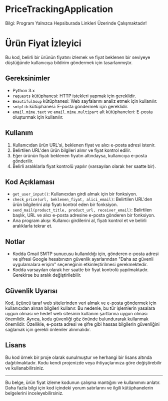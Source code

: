 # PriceTrackingApplication

Bilgi: Program Yalnızca Hepsiburada Linkleri Üzerinde Çalışmaktadır!

# Ürün Fiyat İzleyici

Bu kod, belirli bir ürünün fiyatını izlemek ve fiyat beklenen bir seviyeye düştüğünde kullanıcıya bildirim göndermek için tasarlanmıştır.

## Gereksinimler

- Python 3.x 
- `requests` kütüphanesi: HTTP istekleri yapmak için gereklidir.
- `BeautifulSoup` kütüphanesi: Web sayfalarını analiz etmek için kullanılır.
- `smtplib` kütüphanesi: E-posta göndermek için gereklidir.
- `email.mime.text` ve `email.mime.multipart` alt kütüphaneleri: E-posta oluşturmak için kullanılır.

## Kullanım

1. Kullanıcıdan ürün URL'si, beklenen fiyat ve alıcı e-posta adresi istenir.
2. Belirtilen URL'den ürün bilgileri alınır ve fiyat kontrol edilir.
3. Eğer ürünün fiyatı beklenen fiyatın altındaysa, kullanıcıya e-posta gönderilir.
4. Belirli aralıklarla fiyat kontrolü yapılır (varsayılan olarak her saatte bir).

## Kod Açıklaması

- `get_user_input()`: Kullanıcıdan girdi almak için bir fonksiyon.
- `check_price(url, beklenen_fiyat, alici_email)`: Belirtilen URL'den ürün bilgilerini alıp fiyatı kontrol eden bir fonksiyon.
- `send_mail(product_title, product_url, receiver_email)`: Belirtilen başlık, URL ve alıcı e-posta adresine e-posta gönderen bir fonksiyon.
- Ana program akışı: Kullanıcı girdilerini al, fiyatı kontrol et ve belirli aralıklarla tekrar et.


## Notlar

- Kodda Gmail SMTP sunucusu kullanıldığı için, gönderen e-posta adresi ve şifresi Google hesabınızın güvenlik ayarlarından "Daha az güvenli uygulamalara erişim" seçeneğinin etkinleştirilmesi gerekmektedir.
- Kodda varsayılan olarak her saatte bir fiyat kontrolü yapılmaktadır. Gerekirse bu aralık değiştirilebilir.

## Güvenlik Uyarısı

Kod, üçüncü taraf web sitelerinden veri almak ve e-posta göndermek için kullanıcıdan alınan bilgileri kullanır. Bu nedenle, bu tür işlemlerin yasalara uygun olması ve hedef web sitesinin kullanım şartlarına uygun olması önemlidir. Ayrıca, kodu güvenliği göz önünde bulundurarak kullanmak önemlidir. Özellikle, e-posta adresi ve şifre gibi hassas bilgilerin güvenliğini sağlamak için gerekli önlemler alınmalıdır.

## Lisans

Bu kod örnek bir proje olarak sunulmuştur ve herhangi bir lisans altında dağıtılmaktadır. Kodu kendi projenizde veya ihtiyaçlarınıza göre değiştirebilir ve kullanabilirsiniz.

---

Bu belge, ürün fiyat izleme kodunun çalışma mantığını ve kullanımını anlatır. Daha fazla bilgi için kod içindeki yorum satırlarını ve ilgili kütüphanelerin belgelerini inceleyebilirsiniz.
